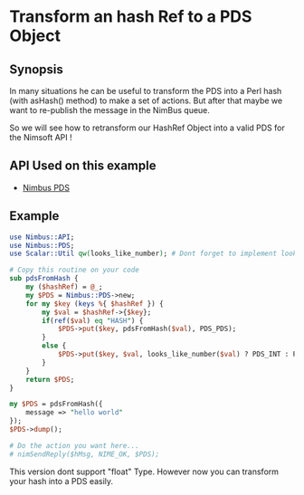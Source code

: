 # Transform an hash Ref to a PDS Object

## Synopsis
In many situations he can be useful to transform the PDS into a Perl hash (with asHash() method) to make a set of actions. But after that maybe we want to re-publish the message in the NimBus queue.

So we will see how to retransform our HashRef Object into a valid PDS for the Nimsoft API ! 

## API Used on this example

- [Nimbus PDS](https://github.com/UIM-Community/Perl-SDK/blob/master/pds.md)

## Example

```perl
use Nimbus::API;
use Nimbus::PDS;
use Scalar::Util qw(looks_like_number); # Dont forget to implement looks_like_number routine

# Copy this routine on your code
sub pdsFromHash {
    my ($hashRef) = @_;
    my $PDS = Nimbus::PDS->new;
    for my $key (keys %{ $hashRef }) {
        my $val = $hashRef->{$key};
        if(ref($val) eq "HASH") {
            $PDS->put($key, pdsFromHash($val), PDS_PDS);
        }
        else {
            $PDS->put($key, $val, looks_like_number($val) ? PDS_INT : PDS_PCH);
        }
    }
    return $PDS;
}

my $PDS = pdsFromHash({
    message => "hello world"
});
$PDS->dump();

# Do the action you want here...
# nimSendReply($hMsg, NIME_OK, $PDS);
```

This version dont support "float" Type. However now you can transform your hash into a PDS easily.
